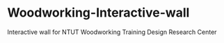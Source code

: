 # Woodworking-Interactive-wall
Interactive wall for NTUT Woodworking Training Design Research Center

